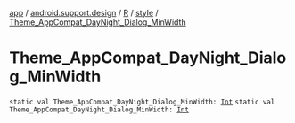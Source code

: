[app](../../../index.md) / [android.support.design](../../index.md) / [R](../index.md) / [style](index.md) / [Theme_AppCompat_DayNight_Dialog_MinWidth](./-theme_-app-compat_-day-night_-dialog_-min-width.md)

# Theme_AppCompat_DayNight_Dialog_MinWidth

`static val Theme_AppCompat_DayNight_Dialog_MinWidth: `[`Int`](https://kotlinlang.org/api/latest/jvm/stdlib/kotlin/-int/index.html)
`static val Theme_AppCompat_DayNight_Dialog_MinWidth: `[`Int`](https://kotlinlang.org/api/latest/jvm/stdlib/kotlin/-int/index.html)